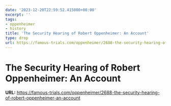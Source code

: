 ```yaml
---
date: '2023-12-20T22:59:52.415000+00:00'
excerpt: ''
tags:
- oppenheimer
- history
title: 'The Security Hearing of Robert Oppenheimer: An Account'
type: drop
url: https://famous-trials.com/oppenheimer/2688-the-security-hearing-of-robert-oppenheimer-an-account
---
```


# The Security Hearing of Robert Oppenheimer: An Account

**URL:** https://famous-trials.com/oppenheimer/2688-the-security-hearing-of-robert-oppenheimer-an-account
